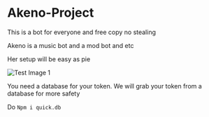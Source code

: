 # Akeno-Project
This is a bot for everyone and free copy no stealing 

Akeno is a music bot and a mod bot and etc

Her setup will be easy as pie 

![Test Image 1](https://c4.wallpaperflare.com/wallpaper/971/216/16/anime-girls-anime-yu-ra-fishnet-stockings-hd-wallpaper-preview.jpg)

You need a database for your token. We will grab your token from a database for more safety

Do ```Npm i quick.db```

